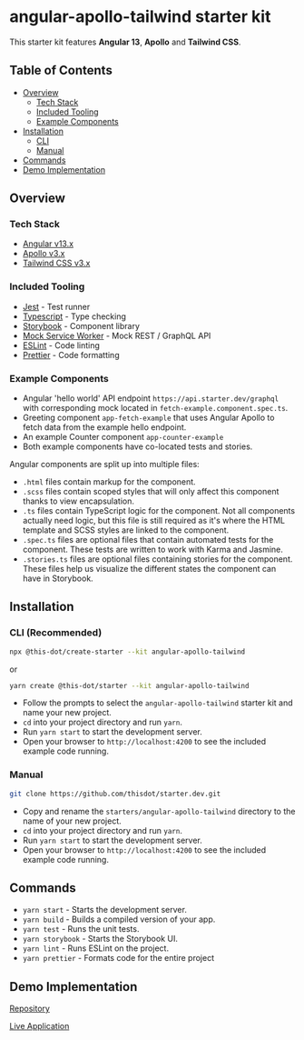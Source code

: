 # angular-apollo-tailwind starter kit

This starter kit features **Angular 13**, **Apollo** and **Tailwind CSS**.

## Table of Contents

- [Overview](#overview)
  - [Tech Stack](#tech-stack)
  - [Included Tooling](#included-tooling)
  - [Example Components](#example-components)
- [Installation](#installation)
  - [CLI](#cli-recommended)
  - [Manual](#manual)
- [Commands](#commands)
- [Demo Implementation](#demo-implementation)

## Overview

### Tech Stack

- [Angular v13.x](https://angular.io/docs)
- [Apollo v3.x](https://apollo-angular.com)
- [Tailwind CSS v3.x](https://tailwindcss.com/)

### Included Tooling

- [Jest](https://jestjs.io/) - Test runner
- [Typescript](https://www.typescriptlang.org/) - Type checking
- [Storybook](https://storybook.js.org/) - Component library
- [Mock Service Worker](https://mswjs.io/) - Mock REST / GraphQL API
- [ESLint](https://eslint.org/) - Code linting
- [Prettier](https://prettier.io/) - Code formatting

### Example Components

- Angular 'hello world' API endpoint `https://api.starter.dev/graphql` with corresponding mock located in `fetch-example.component.spec.ts`.
- Greeting component `app-fetch-example` that uses Angular Apollo to fetch data from the example hello endpoint.
- An example Counter component `app-counter-example`
- Both example components have co-located tests and stories.

Angular components are split up into multiple files:

- `.html` files contain markup for the component.
- `.scss` files contain scoped styles that will only affect this component thanks to view encapsulation.
- `.ts` files contain TypeScript logic for the component. Not all components actually need logic, but this file is still required as it's where the HTML template and SCSS styles are linked to the component.
- `.spec.ts` files are optional files that contain automated tests for the component. These tests are written to work with Karma and Jasmine.
- `.stories.ts` files are optional files containing stories for the component. These files help us visualize the different states the component can have in Storybook.

## Installation

### CLI (Recommended)

```bash
npx @this-dot/create-starter --kit angular-apollo-tailwind
```

or

```bash
yarn create @this-dot/starter --kit angular-apollo-tailwind
```

- Follow the prompts to select the `angular-apollo-tailwind` starter kit and name your new project.
- `cd` into your project directory and run `yarn`.
- Run `yarn start` to start the development server.
- Open your browser to `http://localhost:4200` to see the included example code running.

### Manual

```bash
git clone https://github.com/thisdot/starter.dev.git
```

- Copy and rename the `starters/angular-apollo-tailwind` directory to the name of your new project.
- `cd` into your project directory and run `yarn`.
- Run `yarn start` to start the development server.
- Open your browser to `http://localhost:4200` to see the included example code running.

## Commands

- `yarn start` - Starts the development server.
- `yarn build` - Builds a compiled version of your app.
- `yarn test` - Runs the unit tests.
- `yarn storybook` - Starts the Storybook UI.
- `yarn lint` - Runs ESLint on the project.
- `yarn prettier` - Formats code for the entire project

## Demo Implementation

[Repository](https://github.com/thisdot/starter.dev-github-showcases/tree/main/angular-apollo-tailwind)

[Live Application](http://angular-apollo-tailwind.starter.dev/)
